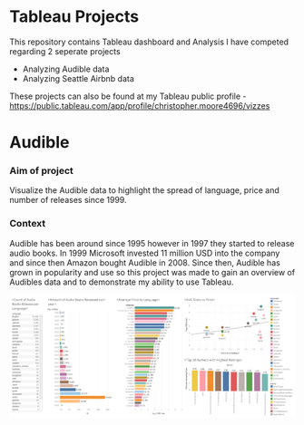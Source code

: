 # Tableau Projects
This repository contains Tableau dashboard and Analysis I have competed regarding 2 seperate projects
* Analyzing Audible data
* Analyzing Seattle Airbnb data

These projects can also be found at my Tableau public profile - https://public.tableau.com/app/profile/christopher.moore4696/vizzes

# Audible

### Aim of project
Visualize the Audible data to highlight the spread of language, price and number of releases since 1999.

### Context
Audible has been around since 1995 however in 1997 they started to release audio books. In 1999 Microsoft invested 11 million USD into the company and since then Amazon bought Audible in 2008. Since then, Audible has grown in popularity and use so this project was made to gain an overview of Audibles data and to demonstrate my ability to use Tableau.

![Alt text](Audible-Project/Audible%20Data%20Dashboard.png)
